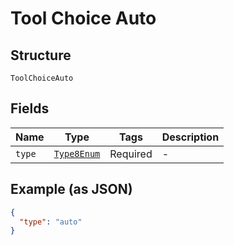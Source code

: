 
# Tool Choice Auto

## Structure

`ToolChoiceAuto`

## Fields

| Name | Type | Tags | Description |
|  --- | --- | --- | --- |
| `type` | [`Type8Enum`](../../doc/models/type-8-enum.md) | Required | - |

## Example (as JSON)

```json
{
  "type": "auto"
}
```

